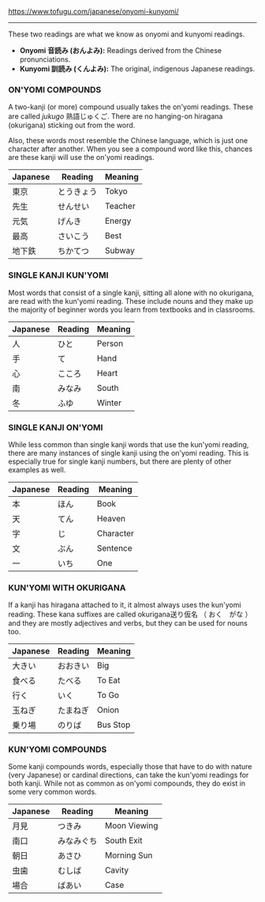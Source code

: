 https://www.tofugu.com/japanese/onyomi-kunyomi/

---

These two readings are what we know as onyomi and kunyomi readings.

- **Onyomi 音読み (おんよみ):** Readings derived from the Chinese pronunciations.
- **Kunyomi 訓読み (くんよみ):** The original, indigenous Japanese readings.

### **ON'YOMI COMPOUNDS**

A two-kanji (or more) compound usually takes the on'yomi readings. These are called _jukugo_ 熟語じゅくご. There are no hanging-on hiragana (okurigana) sticking out from the word.

Also, these words most resemble the Chinese language, which is just one character after another. When you see a compound word like this, chances are these kanji will use the on'yomi readings.

|Japanese|Reading|Meaning|
|---|---|---|
|東京|とうきょう|Tokyo|
|先生|せんせい|Teacher|
|元気|げんき|Energy|
|最高|さいこう|Best|
|地下鉄|ちかてつ|Subway|

### **SINGLE KANJI KUN'YOMI**
Most words that consist of a single kanji, sitting all alone with no okurigana, are read with the kun'yomi reading. These include nouns and they make up the majority of beginner words you learn from textbooks and in classrooms.

|Japanese|Reading|Meaning|
|---|---|---|
|人|ひと|Person|
|手|て|Hand|
|心|こころ|Heart|
|南|みなみ|South|
|冬|ふゆ|Winter|
### **SINGLE KANJI ON'YOMI**

While less common than single kanji words that use the kun'yomi reading, there are many instances of single kanji using the on'yomi reading. This is especially true for single kanji numbers, but there are plenty of other examples as well.

|Japanese|Reading|Meaning|
|---|---|---|
|本|ほん|Book|
|天|てん|Heaven|
|字|じ|Character|
|文|ぶん|Sentence|
|一|いち|One|

### **KUN'YOMI WITH OKURIGANA**
If a kanji has hiragana attached to it, it almost always uses the kun'yomi reading. These kana suffixes are called 
okurigana送り仮名
（
おく　がな
）
 and they are mostly adjectives and verbs, but they can be used for nouns too.
 
|Japanese|Reading|Meaning|
|---|---|---|
|大きい|おおきい|Big|
|食べる|たべる|To Eat|
|行く|いく|To Go|
|玉ねぎ|たまねぎ|Onion|
|乗り場|のりば|Bus Stop|
### **KUN'YOMI COMPOUNDS**

Some kanji compounds words, especially those that have to do with nature (very Japanese) or cardinal directions, can take the kun'yomi readings for both kanji. While not as common as on'yomi compounds, they do exist in some very common words.

| Japanese| Reading | Meaning |
| ---  | --- | --- |
| 月見| つきみ| Moon Viewing
| 南口| みなみぐち| South Exit
| 朝日| あさひ| Morning Sun
| 虫歯| むしば| Cavity
| 場合| ばあい| Case